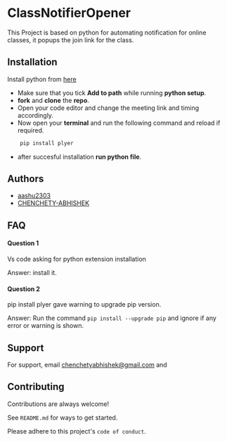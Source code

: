
# ClassNotifierOpener

This Project is based on python for automating notification for online classes, it popups the join link for the class.
## Installation

Install python from [here](https://www.python.org/downloads/)

- Make sure that you tick **Add to path** while running **python setup**.
- **fork** and **clone** the **repo**.
- Open your code editor and change the meeting link and timing accordingly.
- Now open your **terminal** and run the following command and reload if required.
```sh
    pip install plyer
```
- after succesful installation **run python file**.
## Authors

- [aashu2303](https://github.com/aashu2303)
- [CHENCHETY-ABHISHEK](https://github.com/CHENCHETY-ABHISHEK) 

  
## FAQ

#### Question 1 
Vs code asking for python extension installation

Answer: install it.



#### Question 2
pip install plyer gave warning to upgrade pip version.

Answer: Run the command `pip install --upgrade pip` and ignore if any error or warning is shown.

  
## Support

For support, email chenchetyabhishek@gmail.com and 

  
## Contributing

Contributions are always welcome!

See `README.md` for ways to get started.

Please adhere to this project's `code of conduct`.

  
